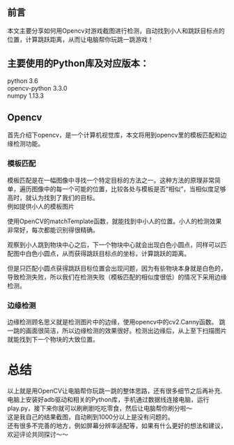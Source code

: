 ## 前言
本文主要分享如何用Opencv对游戏截图进行检测，自动找到小人和跳跃目标点的位置，计算跳跃距离，从而让电脑帮你玩跳一跳游戏！

## 主要使用的Python库及对应版本：
python 3.6  
opencv-python 3.3.0  
numpy 1.13.3  

## Opencv  
首先介绍下opencv，是一个计算机视觉库，本文将用到opencv里的模板匹配和边缘检测功能。  

### 模板匹配
模板匹配是在一幅图像中寻找一个特定目标的方法之一。这种方法的原理非常简单，遍历图像中的每一个可能的位置，比较各处与模板是否“相似”，当相似度足够高时，就认为找到了我们的目标。  
例如提供小人的模板图片

使用OpenCV的matchTemplate函数，就能找到中小人的位置。小人的检测效果非常好，每次都能识别得很精确。

观察到小人跳到物块中心之后，下一个物块中心就会出现白色小圆点，同样可以匹配图中白色小圆点，从而获得跳跃目标点的坐标，计算跳跃的距离。

但是只匹配小圆点获得跳跃目标位置会出现问题，因为有些物块本身就是白色的，导致检测失败，所以我们在检测失败（模板匹配的相似度很低）的情况下采用边缘检测。

### 边缘检测
边缘检测顾名思义就是检测图片中的边缘，使用opencv中的cv2.Canny函数。
跳一跳的画面很简洁，所以边缘检测的效果很好。检测出边缘后，从上至下扫描图片就能找到下一个物块的大致位置。

# 总结
以上就是用OpenCV让电脑帮你玩跳一跳的整体思路，还有很多细节之后再补充.  
电脑上安装好adb驱动和相关的Python库，手机通过数据线连接电脑，运行play.py，接下来你就可以刷刷剧吃吃零食，然后让电脑帮你刷分啦～  
这是我自己的结果截图，自动刷到1000分以上是没有问题的。  
还有很多不完善的地方，例如屏幕分辨率适配等，如果有什么更好的想法和建议，欢迎评论共同探讨～～
